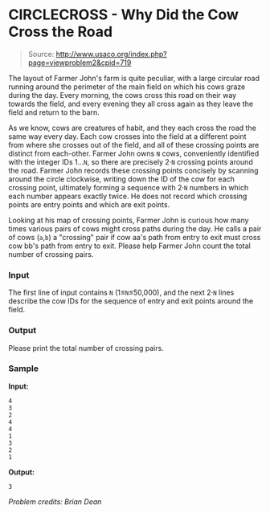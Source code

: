 # CIRCLECROSS - Why Did the Cow Cross the Road

> Source: http://www.usaco.org/index.php?page=viewproblem2&cpid=719

The layout of Farmer John's farm is quite peculiar, with a large circular road running around the perimeter of the main field on which his cows graze during the day. Every morning, the cows cross this road on their way towards the field, and every evening they all cross again as they leave the field and return to the barn.

As we know, cows are creatures of habit, and they each cross the road the same way every day. Each cow crosses into the field at a different point from where she crosses out of the field, and all of these crossing points are distinct from each-other. Farmer John owns `N` cows, conveniently identified with the integer IDs 1…`N`, so there are precisely 2·`N` crossing points around the road. Farmer John records these crossing points concisely by scanning around the circle clockwise, writing down the ID of the cow for each crossing point, ultimately forming a sequence with 2·`N` numbers in which each number appears exactly twice. He does not record which crossing points are entry points and which are exit points.

Looking at his map of crossing points, Farmer John is curious how many times various pairs of cows might cross paths during the day. He calls a pair of cows (`a`,`b`) a "crossing" pair if cow aa's path from entry to exit must cross cow bb's path from entry to exit. Please help Farmer John count the total number of crossing pairs.

### Input

The first line of input contains `N` (1≤`N`≤50,000), and the next 2·`N` lines describe the cow IDs for the sequence of entry and exit points around the field.

### Output
Please print the total number of crossing pairs.

### Sample

**Input:**

```text
4
3
2
4
4
1
3
2
1
```


**Output:**

```text
3
```

*Problem credits: Brian Dean*